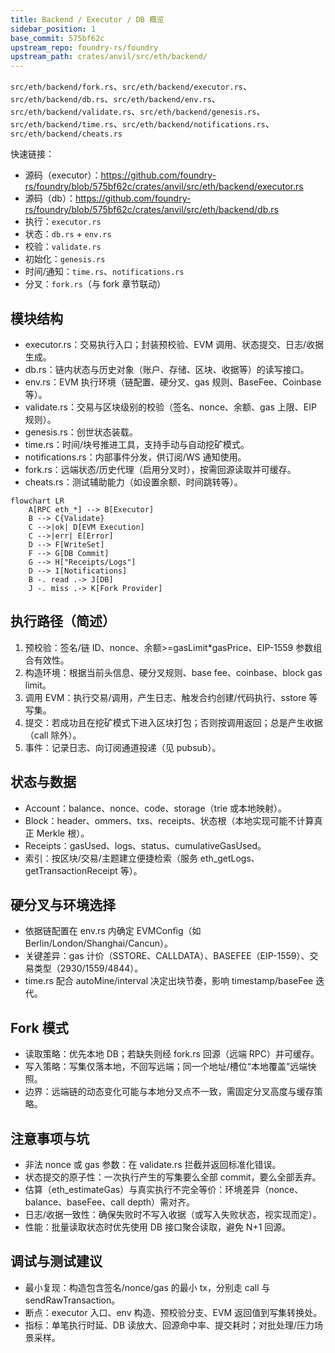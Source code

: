```yaml
---
title: Backend / Executor / DB 概览
sidebar_position: 1
base_commit: 575bf62c
upstream_repo: foundry-rs/foundry
upstream_path: crates/anvil/src/eth/backend/
---
```


`src/eth/backend/fork.rs`、`src/eth/backend/executor.rs`、`src/eth/backend/db.rs`、`src/eth/backend/env.rs`、`src/eth/backend/validate.rs`、`src/eth/backend/genesis.rs`、`src/eth/backend/time.rs`、`src/eth/backend/notifications.rs`、`src/eth/backend/cheats.rs`

快速链接：
- 源码（executor）：https://github.com/foundry-rs/foundry/blob/575bf62c/crates/anvil/src/eth/backend/executor.rs
- 源码（db）：https://github.com/foundry-rs/foundry/blob/575bf62c/crates/anvil/src/eth/backend/db.rs
- 执行：`executor.rs`
- 状态：`db.rs` + `env.rs`
- 校验：`validate.rs`
- 初始化：`genesis.rs`
- 时间/通知：`time.rs`、`notifications.rs`
- 分叉：`fork.rs`（与 fork 章节联动）

## 模块结构

- executor.rs：交易执行入口；封装预校验、EVM 调用、状态提交、日志/收据生成。
- db.rs：链内状态与历史对象（账户、存储、区块、收据等）的读写接口。
- env.rs：EVM 执行环境（链配置、硬分叉、gas 规则、BaseFee、Coinbase 等）。
- validate.rs：交易与区块级别的校验（签名、nonce、余额、gas 上限、EIP 规则）。
- genesis.rs：创世状态装载。
- time.rs：时间/块号推进工具，支持手动与自动挖矿模式。
- notifications.rs：内部事件分发，供订阅/WS 通知使用。
- fork.rs：远端状态/历史代理（启用分叉时），按需回源读取并可缓存。
- cheats.rs：测试辅助能力（如设置余额、时间跳转等）。

```mermaid
flowchart LR
	A[RPC eth_*] --> B[Executor]
	B --> C{Validate}
	C -->|ok| D[EVM Execution]
	C -->|err| E[Error]
	D --> F[WriteSet]
	F --> G[DB Commit]
	G --> H["Receipts/Logs"]
	D --> I[Notifications]
	B -. read .-> J[DB]
	J -. miss .-> K[Fork Provider]
```

## 执行路径（简述）

1) 预校验：签名/链 ID、nonce、余额>=gasLimit*gasPrice、EIP-1559 参数组合有效性。
2) 构造环境：根据当前头信息、硬分叉规则、base fee、coinbase、block gas limit。
3) 调用 EVM：执行交易/调用，产生日志、触发合约创建/代码执行、sstore 等写集。
4) 提交：若成功且在挖矿模式下进入区块打包；否则按调用返回；总是产生收据（call 除外）。
5) 事件：记录日志、向订阅通道投递（见 pubsub）。

## 状态与数据

- Account：balance、nonce、code、storage（trie 或本地映射）。
- Block：header、ommers、txs、receipts、状态根（本地实现可能不计算真正 Merkle 根）。
- Receipts：gasUsed、logs、status、cumulativeGasUsed。
- 索引：按区块/交易/主题建立便捷检索（服务 eth_getLogs、getTransactionReceipt 等）。

## 硬分叉与环境选择

- 依据链配置在 env.rs 内确定 EVMConfig（如 Berlin/London/Shanghai/Cancun）。
- 关键差异：gas 计价（SSTORE、CALLDATA）、BASEFEE（EIP-1559）、交易类型（2930/1559/4844）。
- time.rs 配合 autoMine/interval 决定出块节奏，影响 timestamp/baseFee 迭代。

## Fork 模式

- 读取策略：优先本地 DB；若缺失则经 fork.rs 回源（远端 RPC）并可缓存。
- 写入策略：写集仅落本地，不回写远端；同一个地址/槽位“本地覆盖”远端快照。
- 边界：远端链的动态变化可能与本地分叉点不一致，需固定分叉高度与缓存策略。

## 注意事项与坑

- 非法 nonce 或 gas 参数：在 validate.rs 拦截并返回标准化错误。
- 状态提交的原子性：一次执行产生的写集要么全部 commit，要么全部丢弃。
- 估算（eth_estimateGas）与真实执行不完全等价：环境差异（nonce、balance、baseFee、call depth）需对齐。
- 日志/收据一致性：确保失败时不写入收据（或写入失败状态，视实现而定）。
- 性能：批量读取状态时优先使用 DB 接口聚合读取，避免 N+1 回源。

## 调试与测试建议

- 最小复现：构造包含签名/nonce/gas 的最小 tx，分别走 call 与 sendRawTransaction。
- 断点：executor 入口、env 构造、预校验分支、EVM 返回值到写集转换处。
- 指标：单笔执行时延、DB 读放大、回源命中率、提交耗时；对批处理/压力场景采样。
